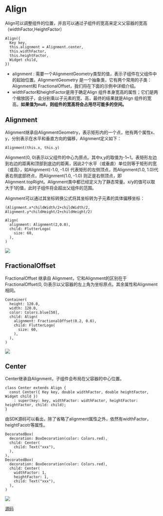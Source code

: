 # Align

Align可以调整组件的位置，并且可以通过子组件的宽高来定义父容器的宽高（widthFactor,HeightFactor）

```
Align({
  Key key,
  this.alignment = Alignment.center,
  this.widthFactor,
  this.heightFactor,
  Widget child,
})
```

- alignment : 需要一个AlignmentGeometry类型的值，表示子组件在父组件中的起始位置。AlignmentGeometry 是一个抽象类，它有两个常用的子类：Alignment和 FractionalOffset，我们将在下面的示例中详细介绍。
- widthFactor和heightFactor是用于确定Align 组件本身宽高的属性；它们是两个缩放因子，会分别乘以子元素的宽、高，最终的结果就是Align 组件的宽高。**如果值为null，则组件的宽高将会占用尽可能多的空间。**

## Alignment

Alignment继承自AlignmentGeometry，表示矩形内的一个点，他有两个属性x、y，分别表示在水平和垂直方向的偏移，Alignment定义如下：

```
Alignment(this.x, this.y)
```

Alignment(0, 0)表示以父组件的中心为原点。其中x,y的取值为-1~1。表矩形左边到右边的距离和顶部到底边的距离，因此2个水平（或垂直）单位则等于矩形的宽（或高），如Alignment(-1.0, -1.0) 代表矩形的左侧顶点，而Alignment(1.0, 1.0)代表右侧底部终点，而Alignment(1.0, -1.0) 则正是右侧顶点，即Alignment.topRight。Alignment类中都已经定义为了静态常量。x/y的值可以取大于1的值，此时子组件将会超出父组件的范围。

Alignment可以通过其坐标转换公式将其坐标转为子元素的具体偏移坐标：

```
(Alignment.x*childWidth/2+childWidth/2, Alignment.y*childHeight/2+childHeight/2)
```

```
Align(
  alignment: Alignment(2,0.0),
  child: FlutterLogo(
    size: 60,
  ),
)

```

![](https://raw.githubusercontent.com/mianli/mianli.GitHub.io/master/_posts/images/align1.png)

## FractionalOffset

FractionalOffset 继承自 Alignment，它和Alignment的区别在于FractionalOffset(0, 0)表示以父容器的左上角为坐标原点。其余属性和Alignment相同。

```
Container(
  height: 120.0,
  width: 120.0,
  color: Colors.blue[50],
  child: Align(
    alignment: FractionalOffset(0.2, 0.6),
    child: FlutterLogo(
      size: 60,
    ),
  ),
)
```

![](https://raw.githubusercontent.com/mianli/mianli.GitHub.io/master/_posts/images/FractionalOffset.png)

## Center

Center继承自Alignment，子组件会布局在父容器的中心位置。

```
class Center extends Align {
  const Center({ Key key, double widthFactor, double heightFactor, Widget child })
    : super(key: key, widthFactor: widthFactor, heightFactor: heightFactor, child: child);
}
```

由SDK源码可以看出，除了省略了alignment属性之外，依然有widthFactor，heightFacotr等属性。

```
DecoratedBox(
  decoration: BoxDecoration(color: Colors.red),
  child: Center(
    child: Text("xxx"),
  ),
),
DecoratedBox(
  decoration: BoxDecoration(color: Colors.red),
  child: Center(
    widthFactor: 1,
    heightFactor: 1,
    child: Text("xxx"),
  ),
)
```

![](https://cdn.jsdelivr.net/gh/flutterchina/flutter-in-action/docs/imgs/4-14.png)

[源码](code/align.dart)
